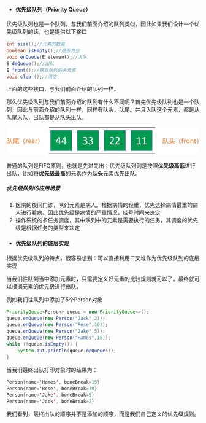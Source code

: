 - #### 优先级队列（Priority Queue）

优先级队列也是一个队列，与我们前面介绍的队列类似，因此如果我们设计一个优先级队列的话，也是提供以下接口

```java
int size();//元素的数量
boolean isEmpty();//是否为空
void enQueue(E element);//入队
E deQueue();//出队
E front();//获取队列的头元素
void clear();//清空
```

上面的这些接口，与我们前面介绍的队列一样。

那么优先级队列与我们前面介绍的队列有什么不同呢？首先优先级队列也是一个队列，因此与前面介绍的队列一样，同样有队头，队尾。并且入队这个元素，都是从队尾入队，出队都是从队头出队。

![1572606989545](https://github.com/MSTGit/Algorithm/blob/master/PriorityQueueDemo/Resource/1572606989545.png)

普通的队列是FIFO原则，也就是先进先出；优先级队列则是按照**优先级高低**进行出队，比如将**优先级最高**的元素作为**队头**元素优先出队。

##### 优先级队列的应用场景

1. 医院的夜间门诊，队列元素是病人。根据病情的轻重，优先选择病情最重的病人进行看病。因此优先级是病情的严重情况，挂号时间来决定
2. 操作系统的多任务调度，其中队列中的元素是需要执行的任务，其调度的优先级是根据任务的类型来决定

- #### 优先级队列的底层实现

根据优先级队列的特点，很容易想到：可以直接利用二叉堆作为优先级队列的底层实现

当我们往队列当中添加元素时，只需要定义好元素的比较规则就可以了。最终就可以根据元素的优先级进行出队。

例如我们往队列中添加了5个Person对象

```java
PriorityQueue<Person> queue = new PriorityQueue<>();
queue.enQueue(new Person("Jack",2));
queue.enQueue(new Person("Rose",10));
queue.enQueue(new Person("Jake",5));
queue.enQueue(new Person("Hames",15));
while (!queue.isEmpty()) {
    System.out.println(queue.deQueue());
}
```

当我们最终出队打印对象时的结果为：

```java
Person{name='Hames', boneBreak=15}
Person{name='Rose', boneBreak=10}
Person{name='Jake', boneBreak=5}
Person{name='Jack', boneBreak=2}
```

我们看到，最终出队的顺序并不是添加的顺序，而是我们自己定义的优先级规则。